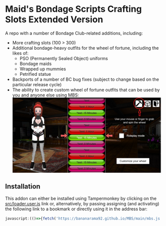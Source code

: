 # Maid's Bondage Scripts Crafting Slots Extended Version
A repo with a number of Bondage Club-related additions, including:
* More crafting slots (100 > 300)
* Additional bondage-heavy outfits for the wheel of fortune, including the likes of:
  * PSO (Permanently Sealed Object) uniforms
  * Bondage maids
  * Wrapped up mummies
  * Petrified statue
* Backports of a number of BC bug fixes (subject to change based on the particular release cycle)
* The ability to create custom wheel of fortune outfits that can be used by you and anyone else using MBS:
![image](docs/config_button.png)

## Installation
This addon can either be installed using Tampermonkey by clicking on the [src/loader.user.js](https://github.com/Phantasm30/MBS/raw/main/src/loader.user.js) link or, alternatively, by passing assigning (and activating) the following link to a bookmark or directly using it in the address bar:

```js
javascript:(()=>{fetch('https://bananarama92.github.io/MBS/main/mbs.js').then(r=>r.text()).then(r=>eval(r));})();
```
